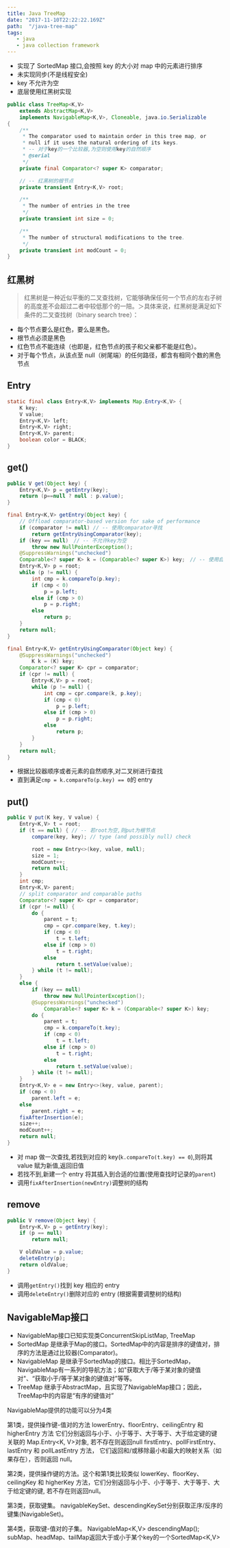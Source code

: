 ```yaml
---
title: Java TreeMap
date: "2017-11-10T22:22:22.169Z"
path:  "/java-tree-map"
tags:
   - java
   - java collection framework
---
```


* 实现了 SortedMap 接口,会按照 key 的大小对 map 中的元素进行排序
* 未实现同步(不是线程安全)
* key 不允许为空
* 底层使用红黑树实现

```java
public class TreeMap<K,V>
    extends AbstractMap<K,V>
    implements NavigableMap<K,V>, Cloneable, java.io.Serializable
{
    /**
     * The comparator used to maintain order in this tree map, or
     * null if it uses the natural ordering of its keys.
     * -- 对于key的一个比较器,为空则使用key的自然顺序
     * @serial
     */
    private final Comparator<? super K> comparator;

    // -- 红黑树的根节点
    private transient Entry<K,V> root;

    /**
     * The number of entries in the tree
     */
    private transient int size = 0;

    /**
     * The number of structural modifications to the tree.
     */
    private transient int modCount = 0;
}
```

## 红黑树

>红黑树是一种近似平衡的二叉查找树，它能够确保任何一个节点的左右子树的高度差不会超过二者中较低那个的一陪。＞具体来说，红黑树是满足如下条件的二叉查找树（binary search tree）：

* 每个节点要么是红色，要么是黑色。
* 根节点必须是黑色
* 红色节点不能连续（也即是，红色节点的孩子和父亲都不能是红色）。
* 对于每个节点，从该点至 null（树尾端）的任何路径，都含有相同个数的黑色节点

## Entry

```java
static final class Entry<K,V> implements Map.Entry<K,V> {
    K key;
    V value;
    Entry<K,V> left;
    Entry<K,V> right;
    Entry<K,V> parent;
    boolean color = BLACK;
}
```

## get()

```java
public V get(Object key) {
    Entry<K,V> p = getEntry(key);
    return (p==null ? null : p.value);
}

final Entry<K,V> getEntry(Object key) {
    // Offload comparator-based version for sake of performance
    if (comparator != null) // -- 使用comparator寻找
        return getEntryUsingComparator(key);
    if (key == null)　// -- 不允许key为空
        throw new NullPointerException();
    @SuppressWarnings("unchecked")
    Comparable<? super K> k = (Comparable<? super K>) key;　// -- 使用自然顺序
    Entry<K,V> p = root;
    while (p != null) {
        int cmp = k.compareTo(p.key);
        if (cmp < 0)
            p = p.left;
        else if (cmp > 0)
            p = p.right;
        else
            return p;
    }
    return null;
}

final Entry<K,V> getEntryUsingComparator(Object key) {
    @SuppressWarnings("unchecked")
        K k = (K) key;
    Comparator<? super K> cpr = comparator;
    if (cpr != null) {
        Entry<K,V> p = root;
        while (p != null) {
            int cmp = cpr.compare(k, p.key);
            if (cmp < 0)
                p = p.left;
            else if (cmp > 0)
                p = p.right;
            else
                return p;
        }
    }
    return null;
}
```

* 根据比较器顺序或者元素的自然顺序,对二叉树进行查找
* 直到满足`cmp = k.compareTo(p.key) == 0`的 entry

## put()

```java
public V put(K key, V value) {
    Entry<K,V> t = root;
    if (t == null) { // -- 若root为空,则put为根节点
        compare(key, key); // type (and possibly null) check

        root = new Entry<>(key, value, null);
        size = 1;
        modCount++;
        return null;
    }
    int cmp;
    Entry<K,V> parent;
    // split comparator and comparable paths
    Comparator<? super K> cpr = comparator;
    if (cpr != null) {
        do {
            parent = t;
            cmp = cpr.compare(key, t.key);
            if (cmp < 0)
                t = t.left;
            else if (cmp > 0)
                t = t.right;
            else
                return t.setValue(value);
        } while (t != null);
    }
    else {
        if (key == null)
            throw new NullPointerException();
        @SuppressWarnings("unchecked")
            Comparable<? super K> k = (Comparable<? super K>) key;
        do {
            parent = t;
            cmp = k.compareTo(t.key);
            if (cmp < 0)
                t = t.left;
            else if (cmp > 0)
                t = t.right;
            else
                return t.setValue(value);
        } while (t != null);
    }
    Entry<K,V> e = new Entry<>(key, value, parent);
    if (cmp < 0)
        parent.left = e;
    else
        parent.right = e;
    fixAfterInsertion(e);
    size++;
    modCount++;
    return null;
}
```

* 对 map 做一次查找,若找到对应的 key(`k.compareTo(t.key) == 0`),则将其 value 赋为新值,返回旧值
* 若找不到,新建一个 entry 将其插入到合适的位置(使用查找时记录的`parent`)
* 调用`fixAfterInsertion(newEntry)`调整树的结构

## remove

```java
public V remove(Object key) {
    Entry<K,V> p = getEntry(key);
    if (p == null)
        return null;

    V oldValue = p.value;
    deleteEntry(p);
    return oldValue;
}
```
* 调用`getEntry()`找到 key 相应的 entry
* 调用`deleteEntry()`删除对应的 entry (根据需要调整树的结构)

## NavigableMap接口

* NavigableMap接口已知实现类ConcurrentSkipListMap, TreeMap
* SortedMap 是继承于Map的接口。SortedMap中的内容是排序的键值对，排序的方法是通过比较器(Comparator)。
* NavigableMap 是继承于SortedMap的接口。相比于SortedMap，NavigableMap有一系列的导航方法；如"获取大于/等于某对象的键值对"、“获取小于/等于某对象的键值对”等等。 
* TreeMap 继承于AbstractMap，且实现了NavigableMap接口；因此，TreeMap中的内容是“有序的键值对”

NavigableMap提供的功能可以分为4类

第1类，提供操作键-值对的方法
lowerEntry、floorEntry、ceilingEntry 和 higherEntry 方法
它们分别返回与小于、小于等于、大于等于、大于给定键的键关联的 Map.Entry<K, V>对象, 若不存在则返回null
firstEntry、pollFirstEntry、lastEntry 和 pollLastEntry 方法，
它们返回和/或移除最小和最大的映射关系（如果存在），否则返回 null。

第2类，提供操作键的方法。这个和第1类比较类似
lowerKey、floorKey、ceilingKey 和 higherKey 方法，它们分别返回与小于、小于等于、大于等于、大于给定键的键, 若不存在则返回null。

第3类，获取键集。
navigableKeySet、descendingKeySet分别获取正序/反序的键集(NavigableSet<K>)。

第4类，获取键-值对的子集。
NavigableMap<K,V> descendingMap();
subMap、headMap、tailMap返回大于或小于某个key的一个SortedMap<K,V>